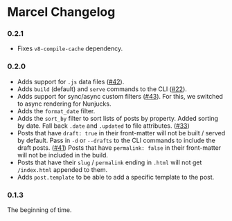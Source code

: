 # Marcel Changelog

### 0.2.1

-   Fixes `v8-compile-cache` dependency.

### 0.2.0

-   Adds support for `.js` data files ([#42](https://github.com/marceljs/marcel/issues/42)).
-   Adds `build` (default) and `serve` commands to the CLI ([#22](https://github.com/marceljs/marcel/issues/22)).
-   Adds support for sync/async custom filters ([#43](https://github.com/marceljs/marcel/issues/43)). For this, we switched to async rendering for Nunjucks.
-   Adds the `format_date` filter.
-   Adds the `sort_by` filter to sort lists of posts by property. Added sorting by date. Fall back `.date` and `.updated` to file attributes. ([#33](https://github.com/marceljs/marcel/issues/33))
-   Posts that have `draft: true` in their front-matter will not be built / served by default. Pass in `-d` or `--drafts` to the CLI commands to include the draft posts. ([#41](https://github.com/marceljs/marcel/issues/41)) Posts that have `permalink: false` in their front-matter will not be included in the build.
-   Posts that have their `slug` / `permalink` ending in `.html` will not get `/index.html` appended to them.
-   Adds `post.template` to be able to add a specific template to the post.

### 0.1.3

The beginning of time.
